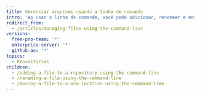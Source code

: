 ```yaml
---
title: Gerenciar arquivos usando a linha de comando
intro: 'Ao usar a linha de comando, você pode adicionar, renomear e mover arquivos em um repositório.'
redirect_from:
  - /articles/managing-files-using-the-command-line
versions:
  free-pro-team: '*'
  enterprise-server: '*'
  github-ae: '*'
topics:
  - Repositories
children:
  - /adding-a-file-to-a-repository-using-the-command-line
  - /renaming-a-file-using-the-command-line
  - /moving-a-file-to-a-new-location-using-the-command-line
---
```


